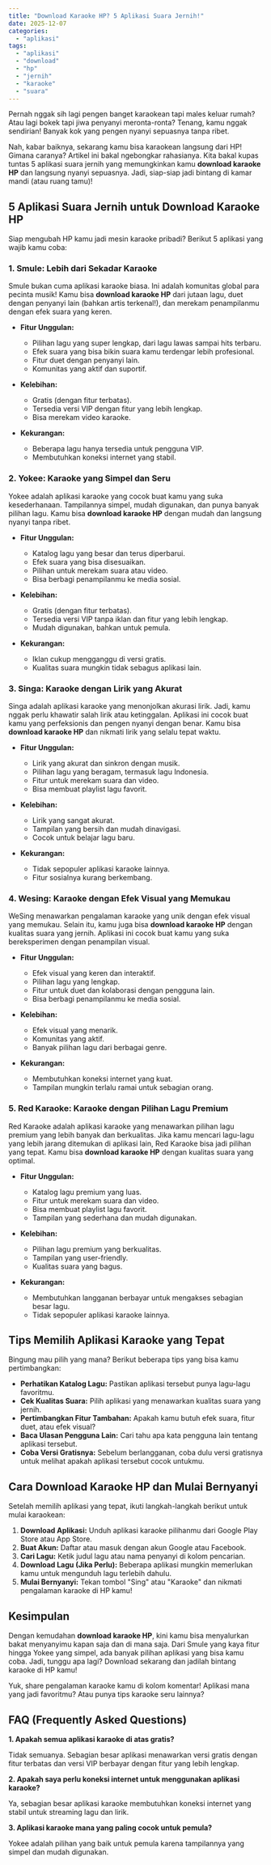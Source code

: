 ```yaml
---
title: "Download Karaoke HP? 5 Aplikasi Suara Jernih!"
date: 2025-12-07
categories: 
  - "aplikasi"
tags: 
  - "aplikasi"
  - "download"
  - "hp"
  - "jernih"
  - "karaoke"
  - "suara"
---
```


Pernah nggak sih lagi pengen banget karaokean tapi males keluar rumah? Atau lagi bokek tapi jiwa penyanyi meronta-ronta? Tenang, kamu nggak sendirian! Banyak kok yang pengen nyanyi sepuasnya tanpa ribet.

Nah, kabar baiknya, sekarang kamu bisa karaokean langsung dari HP! Gimana caranya? Artikel ini bakal ngebongkar rahasianya. Kita bakal kupas tuntas 5 aplikasi suara jernih yang memungkinkan kamu **download karaoke HP** dan langsung nyanyi sepuasnya. Jadi, siap-siap jadi bintang di kamar mandi (atau ruang tamu)!

## 5 Aplikasi Suara Jernih untuk Download Karaoke HP

Siap mengubah HP kamu jadi mesin karaoke pribadi? Berikut 5 aplikasi yang wajib kamu coba:

### 1\. Smule: Lebih dari Sekadar Karaoke

Smule bukan cuma aplikasi karaoke biasa. Ini adalah komunitas global para pecinta musik! Kamu bisa **download karaoke HP** dari jutaan lagu, duet dengan penyanyi lain (bahkan artis terkenal!), dan merekam penampilanmu dengan efek suara yang keren.

- **Fitur Unggulan:**
    
    - Pilihan lagu yang super lengkap, dari lagu lawas sampai hits terbaru.
    - Efek suara yang bisa bikin suara kamu terdengar lebih profesional.
    - Fitur duet dengan penyanyi lain.
    - Komunitas yang aktif dan suportif.
- **Kelebihan:**
    
    - Gratis (dengan fitur terbatas).
    - Tersedia versi VIP dengan fitur yang lebih lengkap.
    - Bisa merekam video karaoke.
- **Kekurangan:**
    
    - Beberapa lagu hanya tersedia untuk pengguna VIP.
    - Membutuhkan koneksi internet yang stabil.

### 2\. Yokee: Karaoke yang Simpel dan Seru

Yokee adalah aplikasi karaoke yang cocok buat kamu yang suka kesederhanaan. Tampilannya simpel, mudah digunakan, dan punya banyak pilihan lagu. Kamu bisa **download karaoke HP** dengan mudah dan langsung nyanyi tanpa ribet.

- **Fitur Unggulan:**
    
    - Katalog lagu yang besar dan terus diperbarui.
    - Efek suara yang bisa disesuaikan.
    - Pilihan untuk merekam suara atau video.
    - Bisa berbagi penampilanmu ke media sosial.
- **Kelebihan:**
    
    - Gratis (dengan fitur terbatas).
    - Tersedia versi VIP tanpa iklan dan fitur yang lebih lengkap.
    - Mudah digunakan, bahkan untuk pemula.
- **Kekurangan:**
    
    - Iklan cukup mengganggu di versi gratis.
    - Kualitas suara mungkin tidak sebagus aplikasi lain.

### 3\. Singa: Karaoke dengan Lirik yang Akurat

Singa adalah aplikasi karaoke yang menonjolkan akurasi lirik. Jadi, kamu nggak perlu khawatir salah lirik atau ketinggalan. Aplikasi ini cocok buat kamu yang perfeksionis dan pengen nyanyi dengan benar. Kamu bisa **download karaoke HP** dan nikmati lirik yang selalu tepat waktu.

- **Fitur Unggulan:**
    
    - Lirik yang akurat dan sinkron dengan musik.
    - Pilihan lagu yang beragam, termasuk lagu Indonesia.
    - Fitur untuk merekam suara dan video.
    - Bisa membuat playlist lagu favorit.
- **Kelebihan:**
    
    - Lirik yang sangat akurat.
    - Tampilan yang bersih dan mudah dinavigasi.
    - Cocok untuk belajar lagu baru.
- **Kekurangan:**
    
    - Tidak sepopuler aplikasi karaoke lainnya.
    - Fitur sosialnya kurang berkembang.

### 4\. Wesing: Karaoke dengan Efek Visual yang Memukau

WeSing menawarkan pengalaman karaoke yang unik dengan efek visual yang memukau. Selain itu, kamu juga bisa **download karaoke HP** dengan kualitas suara yang jernih. Aplikasi ini cocok buat kamu yang suka bereksperimen dengan penampilan visual.

- **Fitur Unggulan:**
    
    - Efek visual yang keren dan interaktif.
    - Pilihan lagu yang lengkap.
    - Fitur untuk duet dan kolaborasi dengan pengguna lain.
    - Bisa berbagi penampilanmu ke media sosial.
- **Kelebihan:**
    
    - Efek visual yang menarik.
    - Komunitas yang aktif.
    - Banyak pilihan lagu dari berbagai genre.
- **Kekurangan:**
    
    - Membutuhkan koneksi internet yang kuat.
    - Tampilan mungkin terlalu ramai untuk sebagian orang.

### 5\. Red Karaoke: Karaoke dengan Pilihan Lagu Premium

Red Karaoke adalah aplikasi karaoke yang menawarkan pilihan lagu premium yang lebih banyak dan berkualitas. Jika kamu mencari lagu-lagu yang lebih jarang ditemukan di aplikasi lain, Red Karaoke bisa jadi pilihan yang tepat. Kamu bisa **download karaoke HP** dengan kualitas suara yang optimal.

- **Fitur Unggulan:**
    
    - Katalog lagu premium yang luas.
    - Fitur untuk merekam suara dan video.
    - Bisa membuat playlist lagu favorit.
    - Tampilan yang sederhana dan mudah digunakan.
- **Kelebihan:**
    
    - Pilihan lagu premium yang berkualitas.
    - Tampilan yang user-friendly.
    - Kualitas suara yang bagus.
- **Kekurangan:**
    
    - Membutuhkan langganan berbayar untuk mengakses sebagian besar lagu.
    - Tidak sepopuler aplikasi karaoke lainnya.

## Tips Memilih Aplikasi Karaoke yang Tepat

Bingung mau pilih yang mana? Berikut beberapa tips yang bisa kamu pertimbangkan:

- **Perhatikan Katalog Lagu:** Pastikan aplikasi tersebut punya lagu-lagu favoritmu.
- **Cek Kualitas Suara:** Pilih aplikasi yang menawarkan kualitas suara yang jernih.
- **Pertimbangkan Fitur Tambahan:** Apakah kamu butuh efek suara, fitur duet, atau efek visual?
- **Baca Ulasan Pengguna Lain:** Cari tahu apa kata pengguna lain tentang aplikasi tersebut.
- **Coba Versi Gratisnya:** Sebelum berlangganan, coba dulu versi gratisnya untuk melihat apakah aplikasi tersebut cocok untukmu.

## Cara Download Karaoke HP dan Mulai Bernyanyi

Setelah memilih aplikasi yang tepat, ikuti langkah-langkah berikut untuk mulai karaokean:

1. **Download Aplikasi:** Unduh aplikasi karaoke pilihanmu dari Google Play Store atau App Store.
2. **Buat Akun:** Daftar atau masuk dengan akun Google atau Facebook.
3. **Cari Lagu:** Ketik judul lagu atau nama penyanyi di kolom pencarian.
4. **Download Lagu (Jika Perlu):** Beberapa aplikasi mungkin memerlukan kamu untuk mengunduh lagu terlebih dahulu.
5. **Mulai Bernyanyi:** Tekan tombol "Sing" atau "Karaoke" dan nikmati pengalaman karaoke di HP kamu!

## Kesimpulan

Dengan kemudahan **download karaoke HP**, kini kamu bisa menyalurkan bakat menyanyimu kapan saja dan di mana saja. Dari Smule yang kaya fitur hingga Yokee yang simpel, ada banyak pilihan aplikasi yang bisa kamu coba. Jadi, tunggu apa lagi? Download sekarang dan jadilah bintang karaoke di HP kamu!

Yuk, share pengalaman karaoke kamu di kolom komentar! Aplikasi mana yang jadi favoritmu? Atau punya tips karaoke seru lainnya?

## FAQ (Frequently Asked Questions)

**1\. Apakah semua aplikasi karaoke di atas gratis?**

Tidak semuanya. Sebagian besar aplikasi menawarkan versi gratis dengan fitur terbatas dan versi VIP berbayar dengan fitur yang lebih lengkap.

**2\. Apakah saya perlu koneksi internet untuk menggunakan aplikasi karaoke?**

Ya, sebagian besar aplikasi karaoke membutuhkan koneksi internet yang stabil untuk streaming lagu dan lirik.

**3\. Aplikasi karaoke mana yang paling cocok untuk pemula?**

Yokee adalah pilihan yang baik untuk pemula karena tampilannya yang simpel dan mudah digunakan.
